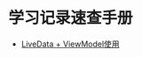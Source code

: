 # 学习记录速查手册
* [LiveData + ViewModel使用](https://github.com/MaosanDao/SysStudyProject/blob/main/LiveDataViewModel.md)
